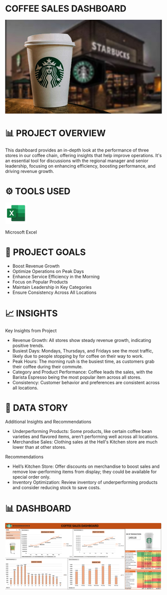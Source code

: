 # COFFEE SALES DASHBOARD
![](Starbucks.jpg)



# 📊 PROJECT OVERVIEW

This dashboard provides an in-depth look at the performance of three stores in our coffee chain, offering insights that help improve operations. It's an essential tool for discussions with the regional manager and senior leadership, focusing on enhancing efficiency, boosting performance, and driving revenue growth.

# ⚙ TOOLS USED
[<img src="Excel.jpg" alt="Excel Logo" width="70" height="70">](Excel.jpg) &nbsp;

 Microsoft Excel

# 🚀 PROJECT GOALS
- Boost Revenue Growth
- Optimize Operations on Peak Days
- Enhance Service Efficiency in the Morning
- Focus on Popular Products
- Maintain Leadership in Key Categories
- Ensure Consistency Across All Locations


# 📈 INSIGHTS
Key Insights from Project

- Revenue Growth: All stores show steady revenue growth, indicating positive trends.
- Busiest Days: Mondays, Thursdays, and Fridays see the most traffic, likely due to people stopping by for coffee on their way to work.
- Peak Hours: The morning rush is the busiest time, as customers grab their coffee during their commute.
- Category and Product Performance: Coffee leads the sales, with the Barista Espresso being the most popular item across all stores.
- Consistency: Customer behavior and preferences are consistent across all locations.

# 🧠 DATA STORY

Additional Insights and Recommendations

- Underperforming Products: Some products, like certain coffee bean varieties and flavored items, aren’t performing well across all locations.
- Merchandise Sales: Clothing sales at the Hell's Kitchen store are much lower than at other stores.
  
Recommendations
- Hell’s Kitchen Store: Offer discounts on merchandise to boost sales and remove low-performing items from display; they could be available for special order only.
- Inventory Optimization: Review inventory of underperforming products and consider reducing stock to save costs.

# 📊 DASHBOARD
![](CoffeesalesDashboard.png)

